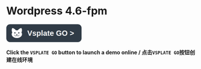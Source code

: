 # Wordpress 4.6-fpm

<a href="https://www.vsplate.com/?docker-compose=https://github.com/vsplate/dcenvs/wordpress/4.6-fpm"><img alt="VSPLATE GO" src="https://raw.githubusercontent.com/vsplate/images/master/vsgo_btn.png" width="200px"></a>

**Click the `VSPLATE GO` button to launch a demo online / 点击`VSPLATE GO`按钮创建在线环境**